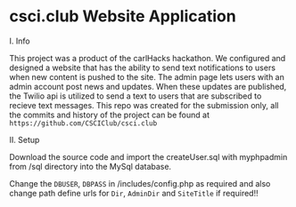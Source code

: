 # csci.club Website Application
I. Info

This project was a product of the carlHacks hackathon. We configured and designed a website that has the ability to send text notifications to users when new content is pushed to the site. The admin page lets users with an admin account post news and updates. When these updates are published, the Twilio api is utilized to send a text to users that are subscribed to recieve text messages. This repo was created for the submission only, all the commits and history of the project can be found at `https://github.com/CSCIClub/csci.club` 

II. Setup

Download the source code and import the createUser.sql with myphpadmin from /sql directory into the MySql database.

Change the `DBUSER`, `DBPASS` in  /includes/config.php as required and also change path define urls for `Dir`, `AdminDir` and `SiteTitle` if required!!
